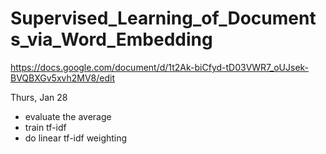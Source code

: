 # Supervised_Learning_of_Documents_via_Word_Embedding

https://docs.google.com/document/d/1t2Ak-biCfyd-tD03VWR7_oUJsek-BVQBXGv5xvh2MV8/edit

Thurs, Jan 28
- evaluate the average
- train tf-idf
- do linear tf-idf weighting



